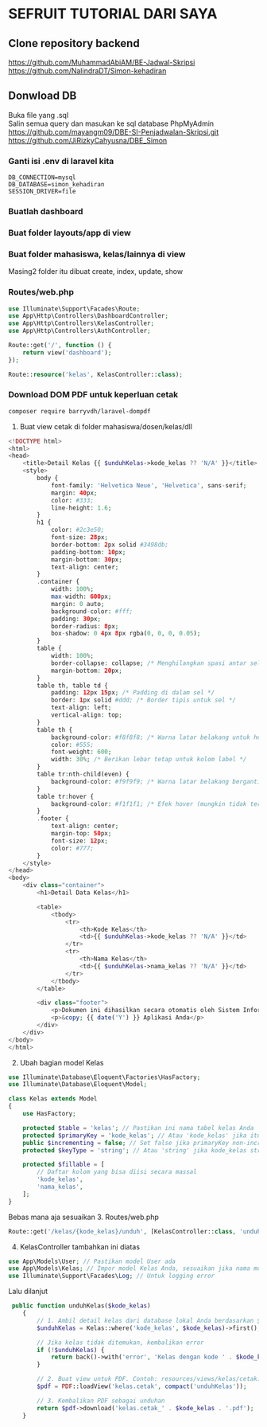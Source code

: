 # SEFRUIT TUTORIAL DARI SAYA

## Clone repository backend
https://github.com/MuhammadAbiAM/BE-Jadwal-Skripsi <br>
https://github.com/NalindraDT/Simon-kehadiran

## Donwload DB
Buka file yang .sql <br>
Salin semua query dan masukan ke sql database PhpMyAdmin <br>
https://github.com/mayangm09/DBE-SI-Penjadwalan-Skripsi.git <br>
https://github.com/JiRizkyCahyusna/DBE_Simon

### Ganti isi .env di laravel kita
```
DB_CONNECTION=mysql
DB_DATABASE=simon_kehadiran
SESSION_DRIVER=file
```

### Buatlah dashboard
### Buat folder layouts/app di view
### Buat folder mahasiswa, kelas/lainnya di view
Masing2 folder itu dibuat create, index, update, show

### Routes/web.php
```php
use Illuminate\Support\Facades\Route;
use App\Http\Controllers\DashboardController;
use App\Http\Controllers\KelasController;
use App\Http\Controllers\AuthController;

Route::get('/', function () {
    return view('dashboard');
});

Route::resource('kelas', KelasController::class);
```
### Download DOM PDF untuk keperluan cetak
```bash
composer require barryvdh/laravel-dompdf 
```
1. Buat view cetak di folder mahasiswa/dosen/kelas/dll
```php
<!DOCTYPE html>
<html>
<head>
    <title>Detail Kelas {{ $unduhKelas->kode_kelas ?? 'N/A' }}</title>
    <style>
        body {
            font-family: 'Helvetica Neue', 'Helvetica', sans-serif;
            margin: 40px;
            color: #333;
            line-height: 1.6;
        }
        h1 {
            color: #2c3e50;
            font-size: 28px;
            border-bottom: 2px solid #3498db;
            padding-bottom: 10px;
            margin-bottom: 30px;
            text-align: center;
        }
        .container {
            width: 100%;
            max-width: 600px;
            margin: 0 auto;
            background-color: #fff;
            padding: 30px;
            border-radius: 8px;
            box-shadow: 0 4px 8px rgba(0, 0, 0, 0.05);
        }
        table {
            width: 100%;
            border-collapse: collapse; /* Menghilangkan spasi antar sel */
            margin-bottom: 20px;
        }
        table th, table td {
            padding: 12px 15px; /* Padding di dalam sel */
            border: 1px solid #ddd; /* Border tipis untuk sel */
            text-align: left;
            vertical-align: top;
        }
        table th {
            background-color: #f8f8f8; /* Warna latar belakang untuk header */
            color: #555;
            font-weight: 600;
            width: 30%; /* Berikan lebar tetap untuk kolom label */
        }
        table tr:nth-child(even) {
            background-color: #f9f9f9; /* Warna latar belakang bergantian untuk baris */
        }
        table tr:hover {
            background-color: #f1f1f1; /* Efek hover (mungkin tidak terlalu terlihat di PDF, tapi baik untuk kebiasaan) */
        }
        .footer {
            text-align: center;
            margin-top: 50px;
            font-size: 12px;
            color: #777;
        }
    </style>
</head>
<body>
    <div class="container">
        <h1>Detail Data Kelas</h1>

        <table>
            <tbody>
                <tr>
                    <th>Kode Kelas</th>
                    <td>{{ $unduhKelas->kode_kelas ?? 'N/A' }}</td>
                </tr>
                <tr>
                    <th>Nama Kelas</th>
                    <td>{{ $unduhKelas->nama_kelas ?? 'N/A' }}</td>
                </tr>
            </tbody>
        </table>

        <div class="footer">
            <p>Dokumen ini dihasilkan secara otomatis oleh Sistem Informasi Kehadiran.</p>
            <p>&copy; {{ date('Y') }} Aplikasi Anda</p>
        </div>
    </div>
</body>
</html>
```
2. Ubah bagian model Kelas
```php
use Illuminate\Database\Eloquent\Factories\HasFactory;
use Illuminate\Database\Eloquent\Model;

class Kelas extends Model
{
    use HasFactory;

    protected $table = 'kelas'; // Pastikan ini nama tabel kelas Anda
    protected $primaryKey = 'kode_kelas'; // Atau 'kode_kelas' jika itu primary key Anda
    public $incrementing = false; // Set false jika primaryKey non-incrementing
    protected $keyType = 'string'; // Atau 'string' jika kode_kelas string

    protected $fillable = [
        // Daftar kolom yang bisa diisi secara massal
        'kode_kelas',
        'nama_kelas',
    ];
}
```
Bebas mana aja sesuaikan
3. Routes/web.php
```php
Route::get('/kelas/{kode_kelas}/unduh', [KelasController::class, 'unduhKelas'])->name('kelas.cetak');
```
4. KelasController
tambahkan ini diatas
```php
use App\Models\User; // Pastikan model User ada
use App\Models\Kelas; // Impor model Kelas Anda, sesuaikan jika nama modelnya berbeda
use Illuminate\Support\Facades\Log; // Untuk logging error
```
Lalu dilanjut
```php
 public function unduhKelas($kode_kelas)
    {
        // 1. Ambil detail kelas dari database lokal Anda berdasarkan $kode_kelas
        $unduhKelas = Kelas::where('kode_kelas', $kode_kelas)->first();

        // Jika kelas tidak ditemukan, kembalikan error
        if (!$unduhKelas) {
            return back()->with('error', 'Kelas dengan kode ' . $kode_kelas . ' tidak ditemukan.');
        }

        // 2. Buat view untuk PDF. Contoh: resources/views/kelas/cetak.blade.php
        $pdf = PDF::loadView('kelas.cetak', compact('unduhKelas'));

        // 3. Kembalikan PDF sebagai unduhan
        return $pdf->download('kelas.cetak_' . $kode_kelas . '.pdf');
    }
```






